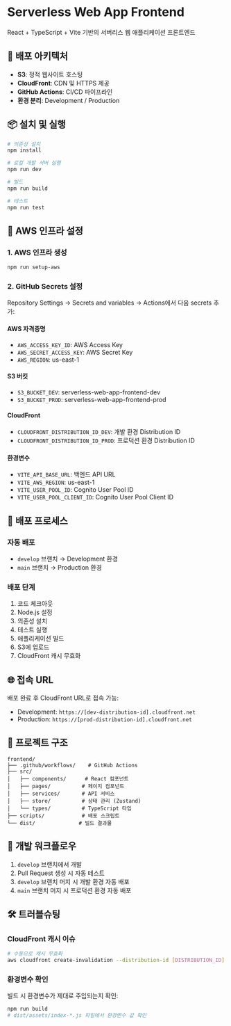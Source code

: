 # Serverless Web App Frontend

React + TypeScript + Vite 기반의 서버리스 웹 애플리케이션 프론트엔드

## 🚀 배포 아키텍처

- **S3**: 정적 웹사이트 호스팅
- **CloudFront**: CDN 및 HTTPS 제공
- **GitHub Actions**: CI/CD 파이프라인
- **환경 분리**: Development / Production

## 📦 설치 및 실행

```bash
# 의존성 설치
npm install

# 로컬 개발 서버 실행
npm run dev

# 빌드
npm run build

# 테스트
npm run test
```

## 🔧 AWS 인프라 설정

### 1. AWS 인프라 생성
```bash
npm run setup-aws
```

### 2. GitHub Secrets 설정

Repository Settings → Secrets and variables → Actions에서 다음 secrets 추가:

#### AWS 자격증명
- `AWS_ACCESS_KEY_ID`: AWS Access Key
- `AWS_SECRET_ACCESS_KEY`: AWS Secret Key  
- `AWS_REGION`: us-east-1

#### S3 버킷
- `S3_BUCKET_DEV`: serverless-web-app-frontend-dev
- `S3_BUCKET_PROD`: serverless-web-app-frontend-prod

#### CloudFront
- `CLOUDFRONT_DISTRIBUTION_ID_DEV`: 개발 환경 Distribution ID
- `CLOUDFRONT_DISTRIBUTION_ID_PROD`: 프로덕션 환경 Distribution ID

#### 환경변수
- `VITE_API_BASE_URL`: 백엔드 API URL
- `VITE_AWS_REGION`: us-east-1
- `VITE_USER_POOL_ID`: Cognito User Pool ID
- `VITE_USER_POOL_CLIENT_ID`: Cognito User Pool Client ID

## 🚀 배포 프로세스

### 자동 배포
- `develop` 브랜치 → Development 환경
- `main` 브랜치 → Production 환경

### 배포 단계
1. 코드 체크아웃
2. Node.js 설정
3. 의존성 설치
4. 테스트 실행
5. 애플리케이션 빌드
6. S3에 업로드
7. CloudFront 캐시 무효화

## 🌐 접속 URL

배포 완료 후 CloudFront URL로 접속 가능:
- Development: `https://[dev-distribution-id].cloudfront.net`
- Production: `https://[prod-distribution-id].cloudfront.net`

## 📁 프로젝트 구조

```
frontend/
├── .github/workflows/    # GitHub Actions
├── src/
│   ├── components/      # React 컴포넌트
│   ├── pages/          # 페이지 컴포넌트
│   ├── services/       # API 서비스
│   ├── store/          # 상태 관리 (Zustand)
│   └── types/          # TypeScript 타입
├── scripts/            # 배포 스크립트
└── dist/              # 빌드 결과물
```

## 🔄 개발 워크플로우

1. `develop` 브랜치에서 개발
2. Pull Request 생성 시 자동 테스트
3. `develop` 브랜치 머지 시 개발 환경 자동 배포
4. `main` 브랜치 머지 시 프로덕션 환경 자동 배포

## 🛠 트러블슈팅

### CloudFront 캐시 이슈
```bash
# 수동으로 캐시 무효화
aws cloudfront create-invalidation --distribution-id [DISTRIBUTION_ID] --paths "/*"
```

### 환경변수 확인
빌드 시 환경변수가 제대로 주입되는지 확인:
```bash
npm run build
# dist/assets/index-*.js 파일에서 환경변수 값 확인
```